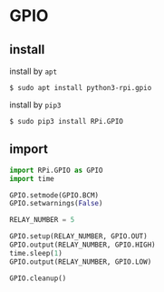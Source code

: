 # GPIO

## install

install by `apt`

```console
$ sudo apt install python3-rpi.gpio
```

install by `pip3`

```console
$ sudo pip3 install RPi.GPIO
```

## import

```python
import RPi.GPIO as GPIO
import time

GPIO.setmode(GPIO.BCM)
GPIO.setwarnings(False)

RELAY_NUMBER = 5

GPIO.setup(RELAY_NUMBER, GPIO.OUT)
GPIO.output(RELAY_NUMBER, GPIO.HIGH)
time.sleep(1)
GPIO.output(RELAY_NUMBER, GPIO.LOW)

GPIO.cleanup()
```

